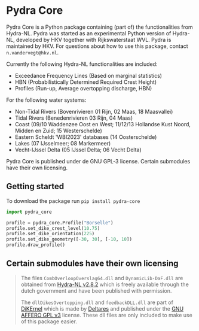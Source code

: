 # Pydra Core

Pydra Core is a Python package containing (part of) the functionalities from Hydra-NL.
Pydra was started as an experimental Python version of Hydra-NL, developed by HKV together with Rijkswaterstaat WVL.
Pydra is maintained by HKV. For questions about how to use this package, contact `n.vandervegt@hkv.nl`.

Currently the following Hydra-NL functionalities are included:
* Exceedance Frequency Lines (Based on marginal statistics)
* HBN (Probabilistically Determined Required Crest Height)
* Profiles (Run-up, Average overtopping discharge, HBN)

For the following water systems:
* Non-Tidal Rivers (Bovenrivieren 01 Rijn, 02 Maas, 18 Maasvallei)
* Tidal Rivers (Benedenrivieren 03 Rijn, 04 Maas)
* Coast (09/10 Waddenzee Oost en West; 11/12/13 Hollandse Kust Noord, Midden en Zuid; 15 Westerschelde)
* Eastern Scheldt 'WBI2023' databases (14 Oosterschelde)
* Lakes (07 IJsselmeer; 08 Markermeer)
* Vecht-IJssel Delta (05 IJssel Delta; 06 Vecht Delta)

Pydra Core is published under de GNU GPL-3 license. Certain submodules have their own licensing.

## Getting started

To download the package run `pip install pydra-core`

```py
import pydra_core

profile = pydra_core.Profile("Borselle")
profile.set_dike_crest_level(10.75)
profile.set_dike_orientation(225)
profile.set_dike_geometry([-30, 30], [-10, 10])
profile.draw_profile()
```

## Certain submodules have their own licensing

> The files `CombOverloopOverslag64.dll` and `DynamicLib-DaF.dll` are obtained from [Hydra-NL v2.8.2](https://iplo.nl/thema/water/applicaties-modellen/waterveiligheidsmodellen/hydra-nl/) which is freely available through the dutch government and have been published with permission.
>
> The `dllDikesOvertopping.dll` and `feedbackDLL.dll` are part of [DiKErnel](https://github.com/Deltares/DiKErnel) which is made by [Deltares](https://www.deltares.nl/en) and published under the
> [GNU AFFERO GPL v3](https://github.com/Deltares/DiKErnel/blob/master/Licenses/Deltares/DikesOvertopping.LICENSE) license.
> These dll files are only included to make use of this package easier.
